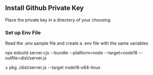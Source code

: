 ## Install Github Private Key
Place the private key in a directory of your choosing

### Set up Env File
Read the .env.sample file and create a .env file with the same variables


npx esbuild server.cjs --bundle --platform=node --target=node18 --outfile=dist/server.js

 ± pkg ./dist/server.js --target node18-x64-linux   